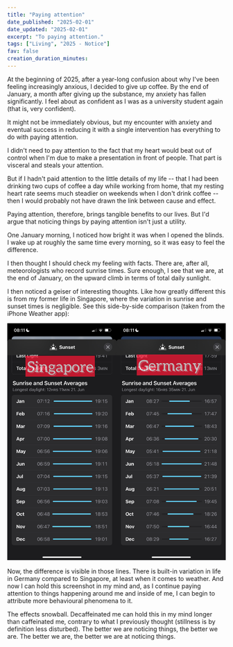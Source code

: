 ```yaml
---
title: "Paying attention"
date_published: "2025-02-01"
date_updated: "2025-02-01"
excerpt: "To paying attention."
tags: ["Living", "2025 - Notice"]
fav: false
creation_duration_minutes:
---
```


At the beginning of 2025, after a year-long confusion about why I've been feeling increasingly anxious, I decided to give up coffee. By the end of January, a month after giving up the substance, my anxiety has fallen significantly. I feel about as confident as I was as a university student again (that is, very confident).

It might not be immediately obvious, but my encounter with anxiety and eventual success in reducing it with a single intervention has everything to do with paying attention.

I didn't need to pay attention to the fact that my heart would beat out of control when I'm due to make a presentation in front of people. That part is visceral and steals your attention.

But if I hadn't paid attention to the little details of my life -- that I had been drinking two cups of coffee a day while working from home, that my resting heart rate seems much steadier on weekends when I don't drink coffee -- then I would probably not have drawn the link between cause and effect.

Paying attention, therefore, brings tangible benefits to our lives. But I'd argue that noticing things by paying attention isn't just a utility.

One January morning, I noticed how bright it was when I opened the blinds. I wake up at roughly the same time every morning, so it was easy to feel the difference.

I then thought I should check my feeling with facts. There are, after all, meteorologists who record sunrise times. Sure enough, I see that we are, at the end of January, on the upward climb in terms of total daily sunlight.

I then noticed a geiser of interesting thoughts. Like how greatly different this is from my former life in Singapore, where the variation in sunrise and sunset times is negligible. See this side-by-side comparison (taken from the iPhone Weather app):

![screenshot singapore and germany on iphone weather app](./images/singaporegermanyweather.jpg)

Now, the difference is visible in those lines. There is built-in variation in life in Germany compared to Singapore, at least when it comes to weather. And now I can hold this screenshot in my mind and, as I continue paying attention to things happening around me and inside of me, I can begin to attribute more behavioural phenomena to it.

The effects snowball. Decaffeinated me can hold this in my mind longer than caffeinated me, contrary to what I previously thought (stillness is by definition less disturbed). The better we are noticing things, the better we are. The better we are, the better we are at noticing things.
